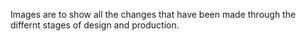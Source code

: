 Images are to show all the changes that have been made through the differnt stages of design and production.
